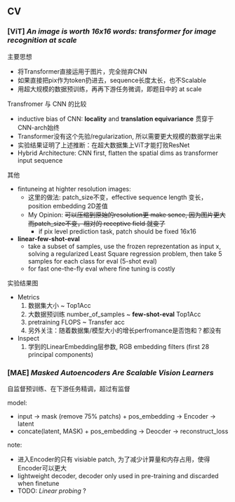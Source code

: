 ## CV

### [ViT] *An image is worth 16x16 words: transformer for image recognition at scale*

主要思想
- 将Transformer直接运用于图片，完全抛弃CNN
- 如果直接把pix作为token扔进去，sequence长度太长，也不Scalable
- 用超大规模的数据预训练，再再下游任务微调，即题目中的 at scale

Transfromer 与 CNN 的比较
- inductive bias of CNN: **locality** and **translation equivariance** 贯穿于CNN-arch始终
- Transformer没有这个先验/regularization, 所以需要更大规模的数据学出来
- 实验结果证明了上述推断：在超大数据集上ViT才能打败ResNet
- Hybrid Architecture: CNN first, flatten the spatial dims as transformer input sequence

其他
- fintuneing at highter resolution images:
    + 这里的做法: patch_size不变，effective sequence length 变长， position embedding 2D差值
    + My Opinion: ~~可以压缩到原始的resolution更 make sence, 因为图片更大而patch_size不变，相对的 receptive field 就变了~~
        - if pix level prediction task, patch should be fixed 16x16
- **linear-few-shot-eval**
    + take a subset of samples, use the frozen reprezentation as input x, solving a regularized Least Square regression problem, then take 5 samples for each class for eval (5-shot eval)
    + for fast one-the-fly eval where fine tuning is costly

实验结果图
- Metrics
    1. 数据集大小 ~ Top1Acc
    2. 大数据预训练 number_of_samples ~ **few-shot-eval** Top1Acc
    3. pretraining FLOPS ~ Transfer acc
    4. 另外关注：随着数据集/模型大小的增长perfromance是否饱和？都没有
- Inspect
    1. 学到的LinearEmbedding层参数, RGB embedding filters (first 28 principal components)


### [MAE] *Masked Autoencoders Are Scalable Vision Learners*

自监督预训练、在下游任务精调，超过有监督

model:
- input -> mask (remove 75% patchs) + pos_embedding -> Encoder -> latent
- concate(latent, MASK) + pos_embedding -> Deocder -> reconstruct_loss

note:
- 进入Encoder的只有 visiable patch, 为了减少计算量和内存占用，使得Encoder可以更大
- lightweight decoder, decoder only used in pre-training and discarded when finetune
- TODO: *Linear probing* ?